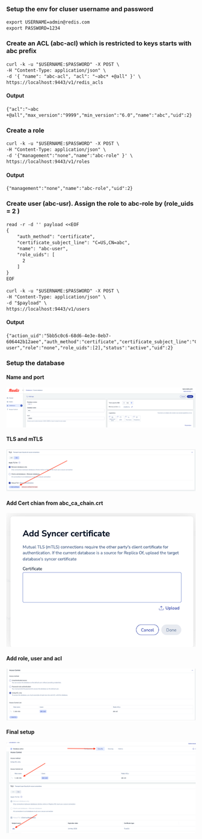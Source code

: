 ### Setup the env for cluser username and password
```
export USERNAME=admin@redis.com
export PASSWORD=1234
```

### Create an ACL (abc-acl) which is restricted to keys starts with abc prefix
```
curl -k -u "$USERNAME:$PASSWORD" -X POST \
-H "Content-Type: application/json" \
-d '{ "name": "abc-acl", "acl": "~abc* +@all" }' \
https://localhost:9443/v1/redis_acls
```
#### Output
```
{"acl":"~abc +@all","max_version":"9999","min_version":"6.0","name":"abc","uid":2}
```


### Create a role
```
curl -k -u "$USERNAME:$PASSWORD" -X POST \
-H "Content-Type: application/json" \
-d '{"management":"none","name":"abc-role" }' \
https://localhost:9443/v1/roles

```

#### Output
```
{"management":"none","name":"abc-role","uid":2}
```

### Create user (abc-usr). Assign the role to abc-role by (role_uids = 2 )
```
read -r -d '' payload <<EOF
{
    "auth_method": "certificate",
    "certificate_subject_line": "C=US,CN=abc",
    "name": "abc-user",
    "role_uids": [
      2
    ]
}
EOF

curl -k -u "$USERNAME:$PASSWORD" -X POST \
-H "Content-Type: application/json" \
-d "$payload" \
https://localhost:9443/v1/users
```

#### Output
```
{"action_uid":"5bb5c0c6-68d6-4e3e-8eb7-606442b12aee","auth_method":"certificate","certificate_subject_line":"C=US,CN=abc","email":"","email_alerts":true,"name":"abc-user","role":"none","role_uids":[2],"status":"active","uid":2}
```

### Setup the database
#### Name and port
![Setup db name and port](./images/db-image-1.png)
<br>

#### TLS and mTLS
![Setup tls name and mtls](./images/db-image-2.png)
<br>

#### Add Cert chian from  abc_ca_chain.crt
![Setup cert chain](./images/db-image-3.png)
<br>

#### Add role, user and acl
![Setup cert chain](./images/db-image-4.png)
<br>

#### Final setup
![Setup Final](./images/db-image-5.png)
